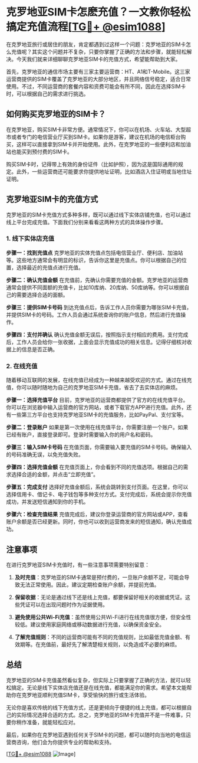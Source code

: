 # 克罗地亚SIM卡怎麽充值？一文教你轻松搞定充值流程[[TG💪+ @esim1088](https://t.me/s/esim1088)]

在克罗地亚旅行或居住的朋友，肯定都遇到过这样一个问题：克罗地亚的SIM卡怎么充值呢？其实这个问题并不复杂，只要你掌握了正确的方法和步骤，就能轻松解决。今天我们就来详细聊聊克罗地亚SIM卡的充值方式，希望能帮助到大家。

首先，克罗地亚的通信市场主要有三家主要运营商：HT、A1和T-Mobile。这三家运营商提供的SIM卡覆盖了克罗地亚的大部分地区，并且网络信号稳定，适合日常使用。不过，不同运营商的套餐内容和资费可能会有所不同，因此在选择SIM卡时，可以根据自己的需求进行挑选。

## 如何购买克罗地亚的SIM卡？

在克罗地亚，购买SIM卡非常方便。通常情况下，你可以在机场、火车站、大型超市或者专门的电信营业厅买到SIM卡。如果你是游客，建议在机场的电信柜台购买，这样可以直接拿到SIM卡并开始使用。此外，在克罗地亚的一些便利店和加油站也能买到预付费的SIM卡。

购买SIM卡时，记得带上有效的身份证件（比如护照），因为这是国际通用的规定。此外，一些运营商还可能要求你提供地址证明，比如酒店入住证明或当地住址证明。

## 克罗地亚SIM卡的充值方式

克罗地亚的SIM卡充值方式多种多样，既可以通过线下实体店铺充值，也可以通过线上平台完成充值。下面我们分别来看看这两种方式的具体操作步骤。

### 1. 线下实体店充值

**步骤一：找到充值点**
克罗地亚的实体充值点包括电信营业厅、便利店、加油站等。这些地方通常会有明显的标识，告诉你这里是充值点。你可以根据自己的位置，选择最近的充值点进行充值。

**步骤二：确认充值金额**
在充值前，先确认你需要充值的金额。克罗地亚的运营商通常会提供不同面额的充值卡，比如10库纳、20库纳、50库纳等。你可以根据自己的需要选择合适的面额。

**步骤三：提供SIM卡号码**
到达充值点后，告诉工作人员你需要为哪张SIM卡充值，并提供SIM卡的号码。工作人员会通过系统查询你的账户信息，然后进行充值操作。

**步骤四：支付并确认**
确认充值金额无误后，按照指示支付相应的费用。支付完成后，工作人员会给你一张收据，上面会显示充值成功的相关信息。记得仔细核对收据上的信息是否正确。

### 2. 在线充值

随着移动互联网的发展，在线充值已经成为一种越来越受欢迎的方式。通过在线充值，你可以随时随地为自己的克罗地亚SIM卡充值，省去了去实体店的麻烦。

**步骤一：选择充值平台**
目前，克罗地亚的运营商都提供了官方的在线充值平台。你可以在浏览器中输入运营商的官方网站，或者下载官方APP进行充值。此外，还有一些第三方平台也支持克罗地亚SIM卡的充值服务，比如PayPal、支付宝等。

**步骤二：登录账户**
如果是第一次使用在线充值平台，你需要注册一个账户。如果已经有账户，直接登录即可。登录时需要输入你的用户名和密码。

**步骤三：输入SIM卡号码**
在充值页面，你需要输入要充值的SIM卡号码。确保输入的号码准确无误，以免充值失败。

**步骤四：选择充值金额**
在充值页面上，你会看到不同的充值选项。根据自己的需求选择合适的金额，并点击“立即充值”。

**步骤五：完成支付**
选择好充值金额后，系统会跳转到支付页面。在这里，你可以选择信用卡、借记卡、电子钱包等多种支付方式。支付完成后，系统会提示你充值成功，并发送短信通知到你的手机。

**步骤六：检查充值结果**
充值完成后，建议你登录运营商的官方网站或APP，查看账户余额是否已经更新。同时，你也可以收到运营商发来的短信通知，确认充值成功。

## 注意事项

在进行克罗地亚SIM卡充值时，有一些注意事项需要特别留意：

1. **及时充值**：克罗地亚的SIM卡通常是预付费的，一旦账户余额不足，可能会导致无法正常使用。因此，建议定期检查账户余额，并提前充值。

2. **保留收据**：无论是通过线下还是线上充值，都要保留好相关的收据或凭证。这些凭证可以在出现问题时作为证据使用。

3. **避免使用公共Wi-Fi充值**：虽然使用公共Wi-Fi进行在线充值很方便，但安全性较低。建议使用家庭网络或移动数据进行充值，以确保资金安全。

4. **了解充值规则**：不同的运营商可能有不同的充值规则，比如最低充值金额、有效期等。在充值前，最好先了解清楚相关规则，以免造成不必要的麻烦。

## 总结

克罗地亚的SIM卡充值虽然看似复杂，但实际上只要掌握了正确的方法，就可以轻松搞定。无论是线下实体店充值还是在线充值，都能满足你的需求。希望本文能帮助你在克罗地亚顺利充值SIM卡，享受愉快的旅行或生活体验。

无论你是喜欢传统的线下充值方式，还是更倾向于便捷的线上充值，都可以根据自己的实际情况选择合适的方式。总之，克罗地亚的SIM卡充值并不是一件难事，只要你稍作准备，就能轻松应对。

最后，如果你在克罗地亚遇到任何关于SIM卡的问题，都可以随时向当地的电信运营商咨询，他们会为你提供专业的帮助和支持。

[[TG💪+ @esim1088](https://t.me/s/esim1088) ![Image](https://i.postimg.cc/4NQfJmqS/Snipaste-2025-05-13-00-14-12.png)]